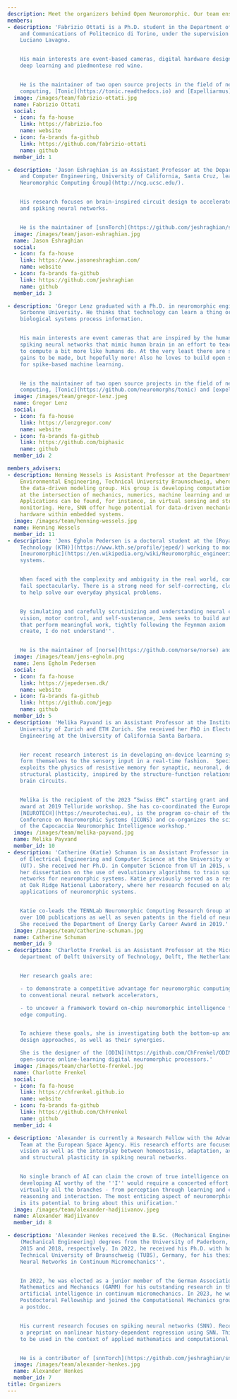 ```yaml
---
description: Meet the organizers behind Open Neuromorphic. Our team ensures the thriving community of neuromorphic computing, digital hardware, and AI enthusiasts.
members:
- description: 'Fabrizio Ottati is a Ph.D. student in the Department of Electronics
    and Communications of Politecnico di Torino, under the supervision of professor
    Luciano Lavagno.


    His main interests are event-based cameras, digital hardware design and automation,
    deep learning and piedmontese red wine.


    He is the maintainer of two open source projects in the field of neuromorphic
    computing, [Tonic](https://tonic.readthedocs.io) and [Expelliarmus](https://expelliarmus.readthedocs.io).'
  image: /images/team/fabrizio-ottati.jpg
  name: Fabrizio Ottati
  social:
  - icon: fa fa-house
    link: https://fabrizio.foo
    name: website
  - icon: fa-brands fa-github
    link: https://github.com/fabrizio-ottati
    name: github
  member_id: 1

- description: 'Jason Eshraghian is an Assistant Professor at the Department of Electrical
    and Computer Engineering, University of California, Santa Cruz, leading the [UCSC
    Neuromorphic Computing Group](http://ncg.ucsc.edu/).


    His research focuses on brain-inspired circuit design to accelerate AI algorithms
    and spiking neural networks.


    He is the maintainer of [snnTorch](https://github.com/jeshraghian/snntorch).'
  image: /images/team/jason-eshraghian.jpg
  name: Jason Eshraghian
  social:
  - icon: fa fa-house
    link: https://www.jasoneshraghian.com/
    name: website
  - icon: fa-brands fa-github
    link: https://github.com/jeshraghian
    name: github
  member_id: 3

- description: 'Gregor Lenz graduated with a Ph.D. in neuromorphic engineering from
    Sorbonne University. He thinks that technology can learn a thing or two from how
    biological systems process information.


    His main interests are event cameras that are inspired by the human retina and
    spiking neural networks that mimic human brain in an effort to teach machines
    to compute a bit more like humans do. At the very least there are some power efficiency
    gains to be made, but hopefully more! Also he loves to build open source software
    for spike-based machine learning.


    He is the maintainer of two open source projects in the field of neuromorphic
    computing, [Tonic](https://github.com/neuromorphs/tonic) and [expelliarmus](https://github.com/open-neuromorphic/expelliarmus).'
  image: /images/team/gregor-lenz.jpeg
  name: Gregor Lenz
  social:
  - icon: fa fa-house
    link: https://lenzgregor.com/
    name: website
  - icon: fa-brands fa-github
    link: https://github.com/biphasic
    name: github
  member_id: 2

members_advisers:
- description: Henning Wessels is Assistant Professor at the Department of Civil and
    Environmental Engineering, Technical University Braunschweig, where he is leading
    the data-driven modeling group. His group is developing computational methods
    at the intersection of mechanics, numerics, machine learning and uncertainty quantification.
    Applications can be found, for instance, in virtual sensing and structural health
    monitoring. Here, SNN offer huge potential for data-driven mechanics on neuromorphic
    hardware within embedded systems.
  image: /images/team/henning-wessels.jpg
  name: Henning Wessels
  member_id: 11
- description: 'Jens Egholm Pedersen is a doctoral student at the [Royal Institute of
    Technology (KTH)](https://www.kth.se/profile/jeped/) working to model and construct
    [neuromorphic](https://en.wikipedia.org/wiki/Neuromorphic_engineering) control
    systems.


    When faced with the complexity and ambiguity in the real world, contemporary algorithms
    fail spectacularly. There is a strong need for self-correcting, closed-loop systems
    to help solve our everyday physical problems.


    By simulating and carefully scrutinizing and understanding neural circuits, including
    vision, motor control, and self-sustenance, Jens seeks to build autonomous systems
    that perform meaningful work, tightly following the Feynman axiom ''What I cannot
    create, I do not understand''.


    He is the maintainer of [norse](https://github.com/norse/norse) and [AEStream](https:github.com/norse/aestream). '
  image: /images/team/jens-egholm.png
  name: Jens Egholm Pedersen
  social:
  - icon: fa fa-house
    link: https://jepedersen.dk/
    name: website
  - icon: fa-brands fa-github
    link: https://github.com/jegp
    name: github
  member_id: 5
- description: 'Melika Payvand is an Assistant Professor at the Institute of Neuroinformatics,
    University of Zurich and ETH Zurich. She received her PhD in Electrical and Computer
    Engineering at the University of California Santa Barbara.


    Her recent research interest is in developing on-device learning systems that
    form themselves to the sensory input in a real-time fashion.  Specifically, she
    exploits the physics of resistive memory for synaptic, neuronal, dendritic and
    structural plasticity, inspired by the structure-function relationship of the
    brain circuits.


    Melika is the recipient of the 2023 “Swiss ERC” starting grant and ''Best Neuromorph''
    award at 2019 Telluride workshop. She has co-coordinated the European project
    [NEUROTECH](https://neurotechai.eu), is the program co-chair of the International
    Conference on Neuromorphic Systems (ICONS) and co-organizes the scientific program
    of the Capocaccia Neuromorphic Intelligence workshop.'
  image: /images/team/melika-payvand.jpg
  name: Melika Payvand
  member_id: 10
- description: 'Catherine (Katie) Schuman is an Assistant Professor in the Department
    of Electrical Engineering and Computer Science at the University of Tennessee
    (UT). She received her Ph.D. in Computer Science from UT in 2015, where she completed
    her dissertation on the use of evolutionary algorithms to train spiking neural
    networks for neuromorphic systems. Katie previously served as a research scientist
    at Oak Ridge National Laboratory, where her research focused on algorithms and
    applications of neuromorphic systems.


    Katie co-leads the TENNLab Neuromorphic Computing Research Group at UT. She has
    over 100 publications as well as seven patents in the field of neuromorphic computing.
    She received the Department of Energy Early Career Award in 2019.'
  image: /images/team/catherine-schuman.jpg
  name: Catherine Schuman
  member_id: 9
- description: 'Charlotte Frenkel is an Assistant Professor at the Microelectronics
    department of Delft University of Technology, Delft, The Netherlands.


    Her research goals are:

    - to demonstrate a competitive advantage for neuromorphic computing devices compared
    to conventional neural network accelerators,

    - to uncover a framework toward on-chip neuromorphic intelligence for adaptive
    edge computing.


    To achieve these goals, she is investigating both the bottom-up and the top-down
    design approaches, as well as their synergies.

    She is the designer of the [ODIN](https://github.com/ChFrenkel/ODIN) and [ReckOn](https://github.com/ChFrenkel/ReckOn)
    open-source online-learning digital neuromorphic processors.'
  image: /images/team/charlotte-frenkel.jpg
  name: Charlotte Frenkel
  social:
  - icon: fa fa-house
    link: https://chfrenkel.github.io
    name: website
  - icon: fa-brands fa-github
    link: https://github.com/ChFrenkel
    name: github
  member_id: 4

- description: 'Alexander is currently a Research Fellow with the Advanced Concepts
    Team at the European Space Agency. His research efforts are focused on retinomorphic
    vision as well as the interplay between homeostasis, adaptation, axon guidance
    and structural plasticity in spiking neural networks.


    No single branch of AI can claim the crown of true intelligence on its own. Rather,
    developing AI worthy of the ''I'' would require a concerted effort to combine
    virtually all the branches - from perception through learning and cognition to
    reasoning and interaction. The most enticing aspect of neuromorphic computing
    is its potential to bring about this unification.'
  image: /images/team/alexander-hadjiivanov.jpeg
  name: Alexander Hadjiivanov
  member_id: 8

- description: 'Alexander Henkes received the B.Sc. (Mechanical Engineering) and M.Sc.
    (Mechanical Engineering) degrees from the University of Paderborn, Germany, in
    2015 and 2018, respectively. In 2022, he received his Ph.D. with honors from the
    Technical University of Braunschweig (TUBS), Germany, for his thesis ''Artificial
    Neural Networks in Continuum Micromechanics''.


    In 2022, he was elected as a junior member of the German Association of Applied
    Mathematics and Mechanics (GAMM) for his outstanding research in the field of
    artificial intelligence in continuum micromechanics. In 2023, he won the ETH Zürich
    Postdoctoral Fellowship and joined the Computational Mechanics group at ETH as
    a postdoc.


    His current research focuses on spiking neural networks (SNN). Recently, he published
    a preprint on nonlinear history-dependent regression using SNN. This enables SNN
    to be used in the context of applied mathematics and computational engineering.


    He is a contributor of [snnTorch](https://github.com/jeshraghian/snntorch).'
  image: /images/team/alexander-henkes.jpg
  name: Alexander Henkes
  member_id: 7
title: Organizers
---
```

